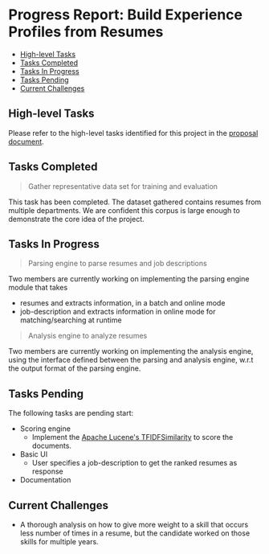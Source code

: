 # Progress Report: Build Experience Profiles from Resumes

  - [High-level Tasks](#high-level-tasks)
  - [Tasks Completed](#tasks-completed)
  - [Tasks In Progress](#tasks-in-progress)
  - [Tasks Pending](#tasks-pending)
  - [Current Challenges](#current-challenges)

## High-level Tasks

Please refer to the high-level tasks identified for this project in the [proposal document](https://github.com/dkrovi2/CourseProject/blob/main/proposal.md#please-justify-that-the-workload-of-your-topic-is-at-least-20--n-hours-n-being-the-total-number-of-students-in-your-team-you-may-list-the-main-tasks-to-be-completed-and-the-estimated-time-cost-for-each-task).

## Tasks Completed

> Gather representative data set for training and evaluation

This task has been completed. The dataset gathered contains resumes from multiple departments. We are confident this corpus is large enough to demonstrate the core idea of the project.


## Tasks In Progress 

> Parsing engine to parse resumes and job descriptions

Two members are currently working on implementing the parsing engine module that takes
  * resumes and extracts information, in a batch and online mode
  * job-description and extracts information in online mode for matching/searching at runtime

> Analysis engine to analyze resumes

Two members are currently working on implementing the analysis engine, using the interface defined between the parsing and analysis engine, w.r.t the output format of the parsing engine.

## Tasks Pending

The following tasks are pending start:

* Scoring engine
  * Implement the [Apache Lucene's TFIDFSimilarity](https://lucene.apache.org/core/8_10_0/core/org/apache/lucene/search/similarities/TFIDFSimilarity.html) to score the documents.
* Basic UI
  * User specifies a job-description to get the ranked resumes as response
* Documentation


## Current Challenges

* A thorough analysis on how to give more weight to a skill that occurs less number of times in a resume, but the candidate worked on those skills for multiple years.


